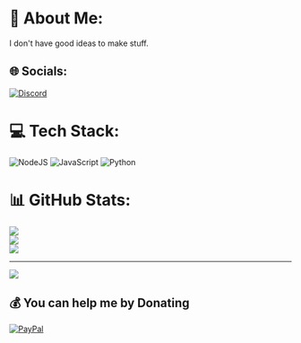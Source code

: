 # 💫 About Me:
I don't have good ideas to make stuff.<br>


## 🌐 Socials:
[![Discord](https://img.shields.io/badge/Discord-%237289DA.svg?logo=discord&logoColor=white)](https://discord.gg/411556214741401602) 

# 💻 Tech Stack:
![NodeJS](https://img.shields.io/badge/node.js-6DA55F?style=for-the-badge&logo=node.js&logoColor=white) ![JavaScript](https://img.shields.io/badge/javascript-%23323330.svg?style=for-the-badge&logo=javascript&logoColor=%23F7DF1E) ![Python](https://img.shields.io/badge/python-3670A0?style=for-the-badge&logo=python&logoColor=ffdd54)
# 📊 GitHub Stats:
![](https://github-readme-stats.vercel.app/api?username=SvennsDev&theme=dark&hide_border=true&include_all_commits=false&count_private=false)<br/>
![](https://nirzak-streak-stats.vercel.app/?user=SvennsDev&theme=dark&hide_border=true)<br/>
![](https://github-readme-stats.vercel.app/api/top-langs/?username=SvennsDev&theme=dark&hide_border=true&include_all_commits=false&count_private=false&layout=compact)

---
[![](https://visitcount.itsvg.in/api?id=SvennsDev&icon=0&color=0)](https://visitcount.itsvg.in)

  ## 💰 You can help me by Donating
  [![PayPal](https://img.shields.io/badge/PayPal-00457C?style=for-the-badge&logo=paypal&logoColor=white)](https://paypal.me/nijhuissven) 

  
<!-- Proudly created with GPRM ( https://gprm.itsvg.in ) -->
